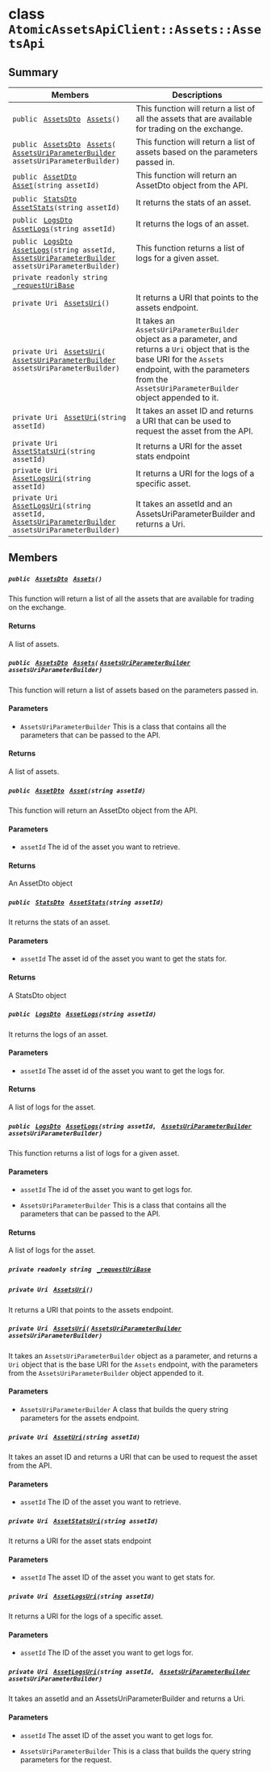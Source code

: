 # class `AtomicAssetsApiClient::Assets::AssetsApi` 

## Summary

 Members                                | Descriptions                                
----------------------------------------|---------------------------------------------
`public ` [`AssetsDto`](AtomicAssetsApiClient--Assets--AssetsDto.md)` ` [`Assets`](#class_atomic_assets_api_client_1_1_assets_1_1_assets_api_1acdb8d694084b095eb723eeaeb4c23adc)`()` | This function will return a list of all the assets that are available for trading on the exchange.
`public ` [`AssetsDto`](AtomicAssetsApiClient--Assets--AssetsDto.md)` ` [`Assets`](#class_atomic_assets_api_client_1_1_assets_1_1_assets_api_1adc55e98828b607f5b6163cf6f571a2e0)`(` [`AssetsUriParameterBuilder`](AtomicAssetsApiClient--Assets--AssetsUriParameterBuilder.md)` assetsUriParameterBuilder)` | This function will return a list of assets based on the parameters passed in.
`public ` [`AssetDto`](AtomicAssetsApiClient--Assets--AssetDto.md)` ` [`Asset`](#class_atomic_assets_api_client_1_1_assets_1_1_assets_api_1a8e72956dc29bff81c4855bf7c82c1959)`(string assetId)` | This function will return an AssetDto object from the API.
`public ` [`StatsDto`](AtomicAssetsApiClient--StatsDto.md)` ` [`AssetStats`](#class_atomic_assets_api_client_1_1_assets_1_1_assets_api_1a77880d824d173d2d7d5a205eee08a90e)`(string assetId)` | It returns the stats of an asset.
`public ` [`LogsDto`](AtomicAssetsApiClient--LogsDto.md)` ` [`AssetLogs`](#class_atomic_assets_api_client_1_1_assets_1_1_assets_api_1a7185cc74320faa73cbd1bdb5244002c5)`(string assetId)` | It returns the logs of an asset.
`public ` [`LogsDto`](AtomicAssetsApiClient--LogsDto.md)` ` [`AssetLogs`](#class_atomic_assets_api_client_1_1_assets_1_1_assets_api_1a4fe06e212c3432f70ecdb650d47a4a1d)`(string assetId, ` [`AssetsUriParameterBuilder`](AtomicAssetsApiClient--Assets--AssetsUriParameterBuilder.md)` assetsUriParameterBuilder)` | This function returns a list of logs for a given asset.
`private readonly string ` [`_requestUriBase`](#class_atomic_assets_api_client_1_1_assets_1_1_assets_api_1a1854c4909a1013a684af16fb52e8a387) | 
`private Uri ` [`AssetsUri`](#class_atomic_assets_api_client_1_1_assets_1_1_assets_api_1ae492984f10f05c5b2c55dff3eeac11c1)`()` | It returns a URI that points to the assets endpoint.
`private Uri ` [`AssetsUri`](#class_atomic_assets_api_client_1_1_assets_1_1_assets_api_1af05b4c0efc0e0c3c29cfe110a2db404f)`(` [`AssetsUriParameterBuilder`](AtomicAssetsApiClient--Assets--AssetsUriParameterBuilder.md)` assetsUriParameterBuilder)` | It takes an `AssetsUriParameterBuilder` object as a parameter, and returns a `Uri` object that is the base URI for the `Assets` endpoint, with the parameters from the `AssetsUriParameterBuilder` object appended to it.
`private Uri ` [`AssetUri`](#class_atomic_assets_api_client_1_1_assets_1_1_assets_api_1aad28b71538e9bb09f0d021d107cb77ad)`(string assetId)` | It takes an asset ID and returns a URI that can be used to request the asset from the API.
`private Uri ` [`AssetStatsUri`](#class_atomic_assets_api_client_1_1_assets_1_1_assets_api_1a42f959437e709f64ce97e7a7c8c02466)`(string assetId)` | It returns a URI for the asset stats endpoint
`private Uri ` [`AssetLogsUri`](#class_atomic_assets_api_client_1_1_assets_1_1_assets_api_1ac8295373df37326f5ccd5a9511ed9e2e)`(string assetId)` | It returns a URI for the logs of a specific asset.
`private Uri ` [`AssetLogsUri`](#class_atomic_assets_api_client_1_1_assets_1_1_assets_api_1ac05cfb4a5ff1c123d460a6999935c0cc)`(string assetId, ` [`AssetsUriParameterBuilder`](AtomicAssetsApiClient--Assets--AssetsUriParameterBuilder.md)` assetsUriParameterBuilder)` | It takes an assetId and an AssetsUriParameterBuilder and returns a Uri.

## Members

##### `public ` [`AssetsDto`](AtomicAssetsApiClient--Assets--AssetsDto.md)` ` [`Assets`](#class_atomic_assets_api_client_1_1_assets_1_1_assets_api_1acdb8d694084b095eb723eeaeb4c23adc)`()` 

This function will return a list of all the assets that are available for trading on the exchange.

#### Returns
A list of assets.

##### `public ` [`AssetsDto`](AtomicAssetsApiClient--Assets--AssetsDto.md)` ` [`Assets`](#class_atomic_assets_api_client_1_1_assets_1_1_assets_api_1adc55e98828b607f5b6163cf6f571a2e0)`(` [`AssetsUriParameterBuilder`](AtomicAssetsApiClient--Assets--AssetsUriParameterBuilder.md)` assetsUriParameterBuilder)` 

This function will return a list of assets based on the parameters passed in.

#### Parameters
* `AssetsUriParameterBuilder` This is a class that contains all the parameters that can be passed to the API.

#### Returns
A list of assets.

##### `public ` [`AssetDto`](AtomicAssetsApiClient--Assets--AssetDto.md)` ` [`Asset`](#class_atomic_assets_api_client_1_1_assets_1_1_assets_api_1a8e72956dc29bff81c4855bf7c82c1959)`(string assetId)` 

This function will return an AssetDto object from the API.

#### Parameters
* `assetId` The id of the asset you want to retrieve.

#### Returns
An AssetDto object

##### `public ` [`StatsDto`](AtomicAssetsApiClient--StatsDto.md)` ` [`AssetStats`](#class_atomic_assets_api_client_1_1_assets_1_1_assets_api_1a77880d824d173d2d7d5a205eee08a90e)`(string assetId)` 

It returns the stats of an asset.

#### Parameters
* `assetId` The asset id of the asset you want to get the stats for.

#### Returns
A StatsDto object

##### `public ` [`LogsDto`](AtomicAssetsApiClient--LogsDto.md)` ` [`AssetLogs`](#class_atomic_assets_api_client_1_1_assets_1_1_assets_api_1a7185cc74320faa73cbd1bdb5244002c5)`(string assetId)` 

It returns the logs of an asset.

#### Parameters
* `assetId` The asset id of the asset you want to get the logs for.

#### Returns
A list of logs for the asset.

##### `public ` [`LogsDto`](AtomicAssetsApiClient--LogsDto.md)` ` [`AssetLogs`](#class_atomic_assets_api_client_1_1_assets_1_1_assets_api_1a4fe06e212c3432f70ecdb650d47a4a1d)`(string assetId, ` [`AssetsUriParameterBuilder`](AtomicAssetsApiClient--Assets--AssetsUriParameterBuilder.md)` assetsUriParameterBuilder)` 

This function returns a list of logs for a given asset.

#### Parameters
* `assetId` The id of the asset you want to get logs for.

* `AssetsUriParameterBuilder` This is a class that contains all the parameters that can be passed to the API.

#### Returns
A list of logs for the asset.

##### `private readonly string ` [`_requestUriBase`](#class_atomic_assets_api_client_1_1_assets_1_1_assets_api_1a1854c4909a1013a684af16fb52e8a387) 

##### `private Uri ` [`AssetsUri`](#class_atomic_assets_api_client_1_1_assets_1_1_assets_api_1ae492984f10f05c5b2c55dff3eeac11c1)`()` 

It returns a URI that points to the assets endpoint.

##### `private Uri ` [`AssetsUri`](#class_atomic_assets_api_client_1_1_assets_1_1_assets_api_1af05b4c0efc0e0c3c29cfe110a2db404f)`(` [`AssetsUriParameterBuilder`](AtomicAssetsApiClient--Assets--AssetsUriParameterBuilder.md)` assetsUriParameterBuilder)` 

It takes an `AssetsUriParameterBuilder` object as a parameter, and returns a `Uri` object that is the base URI for the `Assets` endpoint, with the parameters from the `AssetsUriParameterBuilder` object appended to it.

#### Parameters
* `AssetsUriParameterBuilder` A class that builds the query string parameters for the assets endpoint.

##### `private Uri ` [`AssetUri`](#class_atomic_assets_api_client_1_1_assets_1_1_assets_api_1aad28b71538e9bb09f0d021d107cb77ad)`(string assetId)` 

It takes an asset ID and returns a URI that can be used to request the asset from the API.

#### Parameters
* `assetId` The ID of the asset you want to retrieve.

##### `private Uri ` [`AssetStatsUri`](#class_atomic_assets_api_client_1_1_assets_1_1_assets_api_1a42f959437e709f64ce97e7a7c8c02466)`(string assetId)` 

It returns a URI for the asset stats endpoint

#### Parameters
* `assetId` The asset ID of the asset you want to get stats for.

##### `private Uri ` [`AssetLogsUri`](#class_atomic_assets_api_client_1_1_assets_1_1_assets_api_1ac8295373df37326f5ccd5a9511ed9e2e)`(string assetId)` 

It returns a URI for the logs of a specific asset.

#### Parameters
* `assetId` The ID of the asset you want to get logs for.

##### `private Uri ` [`AssetLogsUri`](#class_atomic_assets_api_client_1_1_assets_1_1_assets_api_1ac05cfb4a5ff1c123d460a6999935c0cc)`(string assetId, ` [`AssetsUriParameterBuilder`](AtomicAssetsApiClient--Assets--AssetsUriParameterBuilder.md)` assetsUriParameterBuilder)` 

It takes an assetId and an AssetsUriParameterBuilder and returns a Uri.

#### Parameters
* `assetId` The asset ID of the asset you want to get logs for.

* `AssetsUriParameterBuilder` This is a class that builds the query string parameters for the request.

